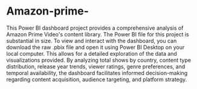 # Amazon-prime-
This Power BI dashboard project provides a comprehensive analysis of Amazon Prime Video's content library.
The Power BI file for this project is substantial in size. To view and interact with the dashboard, you can download the raw .pbix file and open it using Power BI Desktop on your local computer. This allows for a detailed exploration of the data and visualizations provided.
By analyzing total shows by country, content type distribution, release year trends, viewer ratings, genre preferences, and temporal availability, the dashboard facilitates informed decision-making regarding content acquisition, audience targeting, and platform strategy.
